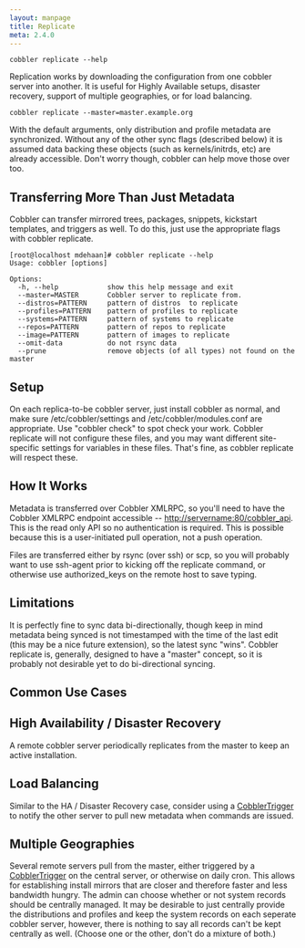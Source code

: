 ```yaml
---
layout: manpage
title: Replicate
meta: 2.4.0
---
```


    cobbler replicate --help

Replication works by downloading the configuration from one cobbler
server into another. It is useful for Highly Available setups,
disaster recovery, support of multiple geographies, or for load
balancing.

    cobbler replicate --master=master.example.org

With the default arguments, only distribution and profile metadata
are synchronized. Without any of the other sync flags (described
below) it is assumed data backing these objects (such as
kernels/initrds, etc) are already accessible. Don't worry though,
cobbler can help move those over too.

## Transferring More Than Just Metadata

Cobbler can transfer mirrored trees, packages, snippets, kickstart
templates, and triggers as well. To do this, just use the
appropriate flags with cobbler replicate.

    [root@localhost mdehaan]# cobbler replicate --help
    Usage: cobbler [options]
    
    Options:
      -h, --help            show this help message and exit
      --master=MASTER       Cobbler server to replicate from.
      --distros=PATTERN     pattern of distros  to replicate
      --profiles=PATTERN    pattern of profiles to replicate
      --systems=PATTERN     pattern of systems to replicate
      --repos=PATTERN       pattern of repos to replicate
      --image=PATTERN       pattern of images to replicate
      --omit-data           do not rsync data
      --prune               remove objects (of all types) not found on the master

## Setup

On each replica-to-be cobbler server, just install cobbler as
normal, and make sure /etc/cobbler/settings and
/etc/cobbler/modules.conf are appropriate. Use "cobbler check" to
spot check your work. Cobbler replicate will not configure these
files, and you may want different site-specific settings for
variables in these files. That's fine, as cobbler replicate will
respect these.

## How It Works

Metadata is transferred over Cobbler XMLRPC, so you'll need to have
the Cobbler XMLRPC endpoint accessible --
[http://servername:80/cobbler\_api](http://servername:80/cobbler_api).
This is the read only API so no authentication is required. This is
possible because this is a user-initiated pull operation, not a
push operation.

Files are transferred either by rsync (over ssh) or scp, so you
will probably want to use ssh-agent prior to kicking off the
replicate command, or otherwise use authorized\_keys on the remote
host to save typing.

## Limitations

It is perfectly fine to sync data bi-directionally, though keep in
mind metadata being synced is not timestamped with the time of the
last edit (this may be a nice future extension), so the latest sync
"wins". Cobbler replicate is, generally, designed to have a
"master" concept, so it is probably not desirable yet to do
bi-directional syncing.

## Common Use Cases

## High Availability / Disaster Recovery

A remote cobbler server periodically replicates from the master to
keep an active installation.

## Load Balancing

Similar to the HA / Disaster Recovery case, consider using a
[CobblerTrigger](Triggers) to notify the other
server to pull new metadata when commands are issued.

## Multiple Geographies

Several remote servers pull from the master, either triggered by a
[CobblerTrigger](Triggers) on the central
server, or otherwise on daily cron. This allows for establishing
install mirrors that are closer and therefore faster and less
bandwidth hungry. The admin can choose whether or not system
records should be centrally managed. It may be desirable to just
centrally provide the distributions and profiles and keep the
system records on each seperate cobbler server, however, there is
nothing to say all records can't be kept centrally as well. (Choose
one or the other, don't do a mixture of both.)

